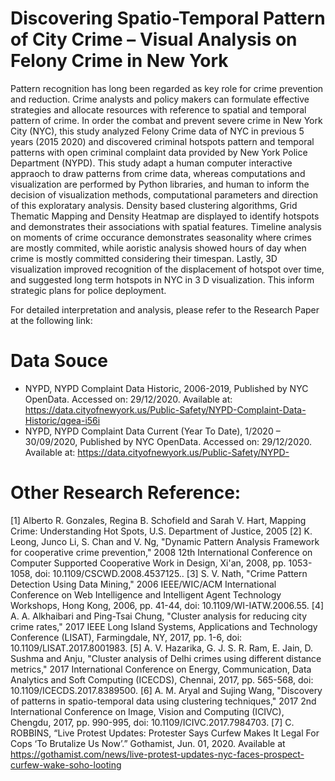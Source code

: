 # Discovering Spatio-Temporal Pattern of City Crime – Visual Analysis on Felony Crime in New York

Pattern recognition has long been regarded as key role for crime prevention and reduction. Crime analysts and policy makers can formulate effective strategies and allocate resources with reference to spatial and temporal pattern of crime. In order the combat and prevent severe crime in New York City (NYC), this study analyzed Felony Crime data of NYC in previous 5 years (2015 2020) and discovered criminal hotspots pattern and temporal patterns with open criminal complaint data provided by New York Police Department (NYPD).
This study adapt a human computer interactive appraoch to draw patterns from crime data, whereas computations and visualization are performed by Python libraries, and human to inform the decision of visualization methods, computational parameters and direction of this exploratary analysis. Density based clustering algorithms, Grid Thematic Mapping and Density Heatmap are displayed to identify hotspots and demonstrates their associations with spatial features. Timeline analysis on moments of crime occurance demonstrates seasonality where crimes are mostly commited, while aoristic analysis showed hours of day when crime is mostly committed considering their timespan. Lastly, 3D visualization improved recognition of the displacement of hotspot over time, and suggested long term hotspots in NYC in 3 D visualization. This inform strategic plans for police deployment.


For detailed interpretation and analysis, please refer to the Research Paper at the following link:


# Data Souce
-  NYPD, NYPD Complaint Data Historic, 2006-2019, Published by NYC OpenData. Accessed on: 29/12/2020. Available at: https://data.cityofnewyork.us/Public-Safety/NYPD-Complaint-Data-Historic/qgea-i56i
- NYPD, NYPD Complaint Data Current (Year To Date), 1/2020 – 30/09/2020, Published by NYC OpenData. Accessed on: 29/12/2020. Available at: https://data.cityofnewyork.us/Public-Safety/NYPD-


# Other Research Reference:
[1] Alberto R. Gonzales, Regina B. Schofield and Sarah V. Hart, Mapping Crime: Understanding Hot Spots, U.S. Department of Justice, 2005
[2] K. Leong, Junco Li, S. Chan and V. Ng, "Dynamic Pattern Analysis Framework for cooperative crime prevention," 2008 12th International Conference on Computer Supported Cooperative Work in Design, Xi'an, 2008, pp. 1053-1058, doi: 10.1109/CSCWD.2008.4537125..
[3] S. V. Nath, "Crime Pattern Detection Using Data Mining," 2006 IEEE/WIC/ACM International Conference on Web Intelligence and Intelligent Agent Technology Workshops, Hong Kong, 2006, pp. 41-44, doi: 10.1109/WI-IATW.2006.55.
[4] A. A. Alkhaibari and Ping-Tsai Chung, "Cluster analysis for reducing city crime rates," 2017 IEEE Long Island Systems, Applications and Technology Conference (LISAT), Farmingdale, NY, 2017, pp. 1-6, doi: 10.1109/LISAT.2017.8001983.
[5] A. V. Hazarika, G. J. S. R. Ram, E. Jain, D. Sushma and Anju, "Cluster analysis of Delhi crimes using different distance metrics," 2017 International Conference on Energy, Communication, Data Analytics and Soft Computing (ICECDS), Chennai, 2017, pp. 565-568, doi: 10.1109/ICECDS.2017.8389500.
[6] A. M. Aryal and Sujing Wang, "Discovery of patterns in spatio-temporal data using clustering techniques," 2017 2nd International Conference on Image, Vision and Computing
(ICIVC), Chengdu, 2017, pp. 990-995, doi: 10.1109/ICIVC.2017.7984703.
[7] C. ROBBINS, “Live Protest Updates: Protester Says Curfew Makes It Legal For Cops ‘To Brutalize Us Now’.” Gothamist, Jun. 01, 2020. Available at https://gothamist.com/news/live-protest-updates-nyc-faces-prospect-curfew-wake-soho-looting
 
